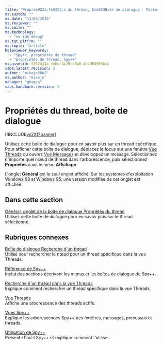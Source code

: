 ```yaml
---
title: "Propri&#233;t&#233;s du thread, bo&#238;te de dialogue | Microsoft Docs"
ms.custom: ""
ms.date: "11/04/2016"
ms.reviewer: ""
ms.suite: ""
ms.technology: 
  - "vs-ide-debug"
ms.tgt_pltfrm: ""
ms.topic: "article"
helpviewer_keywords: 
  - "Spy++, propriétés de thread"
  - "propriétés de thread, Spy++"
ms.assetid: 5352d11a-debb-4c20-b9a0-d37d94900b1c
caps.latest.revision: 5
author: "mikejo5000"
ms.author: "mikejo"
manager: "ghogen"
caps.handback.revision: 5
---
```

# Propri&#233;t&#233;s du thread, bo&#238;te de dialogue
[!INCLUDE[vs2017banner](../code-quality/includes/vs2017banner.md)]

Utilisez cette boîte de dialogue pour en savoir plus sur un thread spécifique.  Pour afficher cette boîte de dialogue, déplacez le focus sur une fenêtre [Vue Threads](../debugger/threads-view.md) ou ouvrez [Vue Messages](../debugger/messages-view.md) et développez un message.  Sélectionnez n'importe quel nœud de thread dans l'arborescence, puis sélectionnez **Propriétés** dans le menu **Affichage**.  
  
 L'onglet **Général** est le seul onglet affiché.  Sur les systèmes d'exploitation Windows 98 et Windows 95, une version modifiée de cet onglet est affichée.  
  
## Dans cette section  
 [Général, onglet de la boîte de dialogue Propriétés du thread](../debugger/general-tab-thread-properties-dialog-box.md)  
 Utilisez cette boîte de dialogue pour en savoir plus sur le thread sélectionné.  
  
## Rubriques connexes  
 [Boîte de dialogue Recherche d'un thread](../debugger/thread-search-dialog-box.md)  
 Utilisé pour rechercher le nœud pour un thread spécifique dans la vue Threads.  
  
 [Référence de Spy\+\+](../debugger/spy-increment-reference.md)  
 Inclut des sections décrivant les menus et les boîtes de dialogue de Spy\+\+.  
  
 [Recherche d'un thread dans la vue Threads](../debugger/how-to-search-for-a-thread-in-threads-view.md)  
 Explique comment rechercher un thread spécifique dans la vue Threads.  
  
 [Vue Threads](../debugger/threads-view.md)  
 Affiche une arborescence des threads actifs.  
  
 [Vues Spy\+\+](../debugger/spy-increment-views.md)  
 Explique les arborescences Spy\+\+ des fenêtres, messages, processus et threads.  
  
 [Utilisation de Spy\+\+](../debugger/using-spy-increment.md)  
 Présente l'outil Spy\+\+ et explique comment l'utiliser.